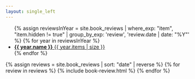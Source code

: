 ```yaml
---
layout: single_left
---
```


<ul class="taxonomy__index">
  {% assign reviewsInYear = site.book_reviews | where_exp: "item", "item.hidden != true" | group_by_exp: 'review', 'review.date | date: "%Y"' %}
  {% for year in reviewsInYear %}
    <li>
      <a href="#{{ year.name }}">
        <strong>{{ year.name }}</strong> <span class="taxonomy__count">{{ year.items | size }}</span>
      </a>
    </li>
  {% endfor %}
</ul>

  <div class="posts">
  
  {% assign reviews = site.book_reviews | sort: "date" | reverse %}
  {% for review in reviews %}
  	{% include book-review.html %}
  {% endfor %}

 </div>
